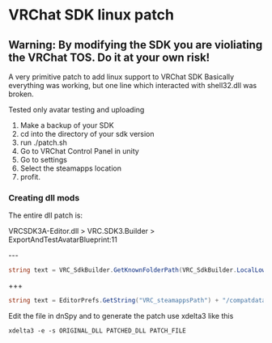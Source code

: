 # VRChat SDK linux patch

## Warning: By modifying the SDK you are violiating the VRChat TOS. Do it at your own risk!

A very primitive patch to add linux support to VRChat SDK
Basically everything was working, but one line which interacted with shell32.dll was broken.

Tested only avatar testing and uploading

1. Make a backup of your SDK
2. cd into the directory of your sdk version
3. run ./patch.sh
4. Go to VRChat Control Panel in unity
5. Go to settings
6. Select the steamapps location
7. profit.

### Creating dll mods

The entire dll patch is:

VRCSDK3A-Editor.dll > VRC.SDK3.Builder > ExportAndTestAvatarBlueprint:11

\---
```cs
string text = VRC_SdkBuilder.GetKnownFolderPath(VRC_SdkBuilder.LocalLowGUID) + "/VRChat/vrchat/Avatars/";
```

+++
```cs
string text = EditorPrefs.GetString("VRC_steamappsPath") + "/compatdata/438100/pfx/drive_c/users/steamuser/AppData/LocalLow/VRChat/VRChat/Avatars/";
```

Edit the file in dnSpy and to generate the patch use xdelta3 like this

`xdelta3 -e -s ORIGINAL_DLL PATCHED_DLL PATCH_FILE`

